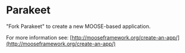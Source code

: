 Parakeet
=====

"Fork Parakeet" to create a new MOOSE-based application.

For more information see: [http://mooseframework.org/create-an-app/](http://mooseframework.org/create-an-app/)
